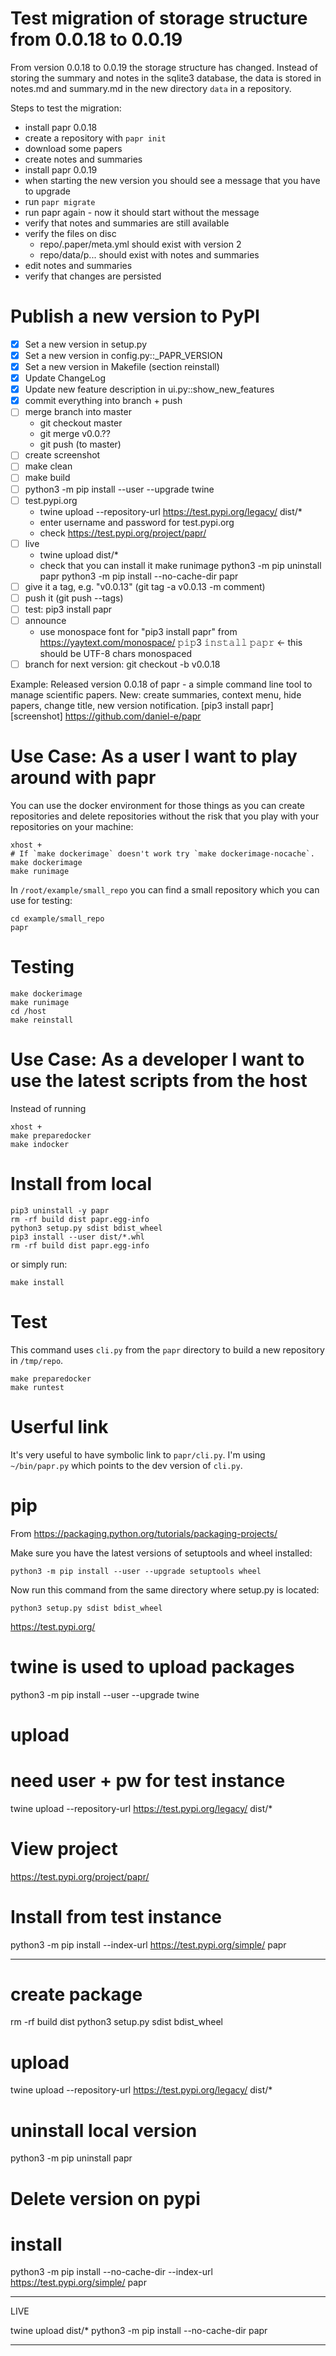 # Test migration of storage structure from 0.0.18 to 0.0.19 

From version 0.0.18 to 0.0.19 the storage structure has changed. Instead of storing the
summary and notes in the sqlite3 database, the data is stored in notes.md and summary.md
in the new directory `data` in a repository.

Steps to test the migration:

* install papr 0.0.18
* create a repository with `papr init`
* download some papers
* create notes and summaries
* install papr 0.0.19
* when starting the new version you should see a message that you have to upgrade
* run `papr migrate`
* run papr again - now it should start without the message
* verify that notes and summaries are still available
* verify the files on disc
  * repo/.paper/meta.yml should exist with version 2
  * repo/data/p... should exist with notes and summaries
* edit notes and summaries
* verify that changes are persisted

# Publish a new version to PyPI

- [x] Set a new version in setup.py
- [x] Set a new version in config.py::_PAPR_VERSION
- [x] Set a new version in Makefile (section reinstall)
- [x] Update ChangeLog
- [x] Update new feature description in ui.py::show_new_features
- [x] commit everything into branch + push
- [ ] merge branch into master
  - git checkout master
  - git merge v0.0.??
  - git push (to master)
- [ ] create screenshot
- [ ] make clean
- [ ] make build
- [ ] python3 -m pip install --user --upgrade twine
- [ ] test.pypi.org
  - twine upload --repository-url https://test.pypi.org/legacy/ dist/*
  - enter username and password for test.pypi.org
  - check https://test.pypi.org/project/papr/
- [ ] live
  - twine upload dist/*
  - check that you can install it
    make runimage
    python3 -m pip uninstall papr
    python3 -m pip install --no-cache-dir papr
- [ ] give it a tag, e.g. "v0.0.13" (git tag -a v0.0.13 -m comment)
- [ ] push it (git push --tags)
- [ ] test: pip3 install papr
- [ ] announce
  - use monospace font for "pip3 install papr" from https://yaytext.com/monospace/
    𝚙𝚒𝚙3 𝚒𝚗𝚜𝚝𝚊𝚕𝚕 𝚙𝚊𝚙𝚛 <- this should be UTF-8 chars monospaced
- [ ] branch for next version: git checkout -b v0.0.18

Example:
Released version 0.0.18 of papr - a simple command line tool to manage scientific papers. New: create summaries, context menu, hide papers, change title, new version notification. [pip3 install papr] [screenshot] https://github.com/daniel-e/papr





Use Case: As a user I want to play around with papr
===================================================

You can use the docker environment for those things as you can create
repositories and delete repositories without the risk that you play with your
repositories on your machine:

    xhost +
    # If `make dockerimage` doesn't work try `make dockerimage-nocache`.
    make dockerimage
    make runimage

In `/root/example/small_repo` you can find a small repository which you can
use for testing:

    cd example/small_repo
    papr


Testing
=======

    make dockerimage
    make runimage
    cd /host
    make reinstall




Use Case: As a developer I want to use the latest scripts from the host
=======================================================================

Instead of running

    xhost +
    make preparedocker
    make indocker 




# Install from local

    pip3 uninstall -y papr
    rm -rf build dist papr.egg-info
    python3 setup.py sdist bdist_wheel
    pip3 install --user dist/*.whl
    rm -rf build dist papr.egg-info

or simply run:

    make install

# Test

This command uses `cli.py` from the `papr` directory to build a new repository in `/tmp/repo`. 

    make preparedocker
    make runtest
    
# Userful link

It's very useful to have symbolic link to `papr/cli.py`. I'm using `~/bin/papr.py` which points to the dev version of `cli.py`.



# pip

From https://packaging.python.org/tutorials/packaging-projects/

Make sure you have the latest versions of setuptools and wheel installed:

    python3 -m pip install --user --upgrade setuptools wheel

Now run this command from the same directory where setup.py is located:

    python3 setup.py sdist bdist_wheel

https://test.pypi.org/
# twine is used to upload packages
python3 -m pip install --user --upgrade twine

# upload
# need user + pw for test instance
twine upload --repository-url https://test.pypi.org/legacy/ dist/*
# View project
https://test.pypi.org/project/papr/
# Install from test instance
python3 -m pip install --index-url https://test.pypi.org/simple/ papr


-------------------------------------------------------------------------------


# create package
rm -rf build dist
python3 setup.py sdist bdist_wheel
# upload
twine upload --repository-url https://test.pypi.org/legacy/ dist/*
# uninstall local version
python3 -m pip uninstall papr
# Delete version on pypi
# install
python3 -m pip install --no-cache-dir --index-url https://test.pypi.org/simple/ papr


---------------
LIVE

twine upload dist/*
python3 -m pip install --no-cache-dir papr


----------------


